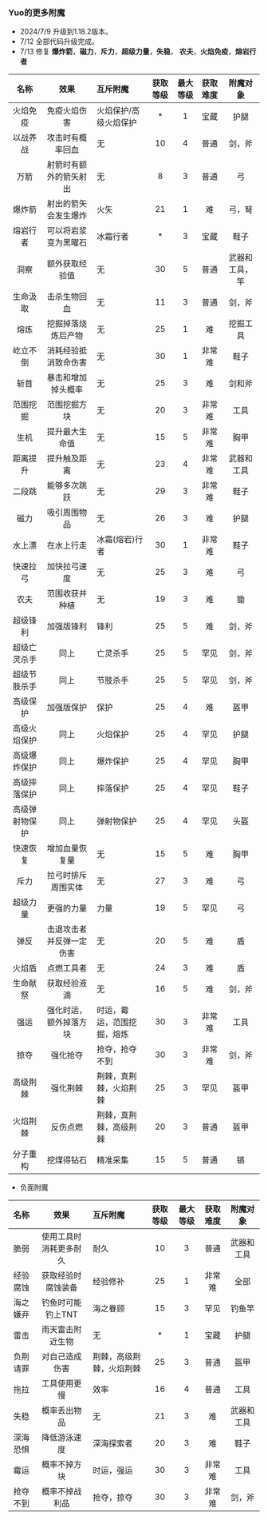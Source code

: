 ### Yuo的更多附魔

* 2024/7/9 升级到1.18.2版本。
* 7/12 全部代码升级完成。
* 7/13 修复 
  **爆炸箭**，**磁力**，**斥力**，**超级力量**，**失稳**，
  **农夫**，**火焰免疫**，**熔岩行者**

  


|名称|效果|互斥附魔|获取等级|最大等级|获取难度|附魔对象|
|:---:|:---:|:---|:---:|:---:|:---:|:---:|
|火焰免疫|免疫火焰伤害|火焰保护/高级火焰保护|*|1|宝藏|护腿|
|以战养战|攻击时有概率回血|无|10|4|普通|剑，斧|
|万箭|射箭时有额外的箭矢射出|无|8|3|普通|弓|
|爆炸箭|射出的箭矢会发生爆炸|火矢|21|1|难|弓，弩|
|熔岩行者|可以将岩浆变为黑曜石|冰霜行者|*|3|宝藏|鞋子|
|洞察|额外获取经验值|无|30|5|普通|武器和工具，竿|
|生命汲取|击杀生物回血|无|11|3|普通|剑，斧|
|熔炼|挖掘掉落烧炼后产物|无|25|1|难|挖掘工具|
|屹立不倒|消耗经验抵消致命伤害|无|30|1|非常难|鞋子|
|斩首|暴击和增加掉头概率|无|25|3|难|剑和斧|
|范围挖掘|范围挖掘方块|无|20|3|非常难|工具|
|生机|提升最大生命值|无|15|5|非常难|胸甲|
|距离提升|提升触及距离|无|23|4|非常难|武器和工具|
|二段跳|能够多次跳跃|无|29|3|非常难|鞋子|
|磁力|吸引周围物品|无|26|3|难|护腿|
|水上漂|在水上行走|冰霜(熔岩)行者|30|1|非常难|鞋子|
|快速拉弓|加快拉弓速度|无|25|3|难|弓|
|农夫|范围收获并种植|无|19|3|难|锄|
|超级锋利|加强版锋利|锋利|25|5|难|剑，斧|
|超级亡灵杀手|同上|亡灵杀手|25|5|罕见|剑，斧|
|超级节肢杀手|同上|节肢杀手|25|5|罕见|剑，斧|
|高级保护|加强版保护|保护|25|4|难|盔甲|
|高级火焰保护|同上|火焰保护|25|4|罕见|护腿|
|高级爆炸保护|同上|爆炸保护|25|4|罕见|胸甲|
|高级摔落保护|同上|摔落保护|25|4|罕见|鞋子|
|高级弹射物保护|同上|弹射物保护|25|4|罕见|头盔|
|快速恢复|增加血量恢复量|无|15|5|难|胸甲|
|斥力|拉弓时排斥周围实体|无|27|3|难|弓|
|超级力量|更强的力量|力量|19|5|罕见|弓|
|弹反|击退攻击者并反弹一定伤害|无|20|5|难|盾|
|火焰盾|点燃工具者|无|24|3|难|盾|
|生命献祭|获取经验液滴|无|16|5|难|剑，斧|
|强运|强化时运，额外掉落方块|时运，霉运，范围挖掘，熔炼|30|3|非常难|工具|
|掠夺|强化抢夺|抢夺，抢夺不到|30|3|非常难|剑，斧|
|高级荆棘|强化荆棘|荆棘，真荆棘，火焰荆棘|25|3|罕见|盔甲|
|火焰荆棘|反伤点燃|荆棘，真荆棘，高级荆棘|20|3|普通|盔甲|
|分子重构|挖煤得钻石|精准采集|15|5|普通|镐|

* 负面附魔

|名称|效果|互斥附魔|获取等级|最大等级|获取难度|附魔对象|
|:---:|:---:|:---|:---:|:---:|:---:|:---:|
|脆弱|使用工具时消耗更多耐久|耐久|10|3|普通|武器和工具|
|经验腐蚀|获取经验时腐蚀装备|经验修补|25|1|非常难|全部|
|海之嫌弃|钓鱼时可能钓上TNT|海之眷顾|15|3|罕见|钓鱼竿|
|雷击|雨天雷击附近生物|无|*|1|宝藏|护腿|
|负荆请罪|对自己造成伤害|荆棘，高级荆棘，火焰荆棘|25|3|普通|盔甲|
|拖拉|工具使用更慢|效率|16|4|普通|工具|
|失稳|概率丢出物品|无|21|3|难|武器和工具|
|深海恐惧|降低游泳速度|深海探索者|20|3|难|鞋子|
|霉运|概率不掉方块|时运，强运|30|3|非常难|工具|
|抢夺不到|概率不掉战利品|抢夺，掠夺|30|3|非常难|剑，斧|
